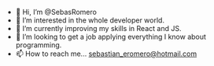 - 👋 Hi, I’m @SebasRomero
- 👀 I’m interested in the whole developer world.
- 🌱 I’m currently improving my skills in React and JS.
- 💞️ I’m looking to get a job applying everything I know about programming.
- 📫 How to reach me... sebastian_eromero@hotmail.com

<!---
SebasRomero/SebasRomero is a ✨ special ✨ repository because its `README.md` (this file) appears on your GitHub profile.
You can click the Preview link to take a look at your changes.
--->
